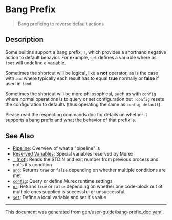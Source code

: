 # Bang Prefix

> Bang prefixing to reverse default actions

## Description

Some builtins support a bang prefix, `!`, which provides a shorthand negative
action to default behavior. For example, `set` defines a variable where as
`!set` will undefine a variable.

Sometimes the shortcut will be logical, like a **not** operator, as is the case
with `and` where typically each result has to equal **true** normally or
**false** if used in `!and`.

Sometimes the shortcut will be more philosophical, such as with `config` where
normal operations is to query or set configuration but `!config` resets the
configuration to defaults (thus operating the same as `config default`).

Please read the respecting commands doc for details on whether it supports a
bang prefix and what the behavior of that prefix is.

## See Also

* [Pipeline](../user-guide/pipeline.md):
  Overview of what a "pipeline" is
* [Reserved Variables](../user-guide/reserved-vars.md):
  Special variables reserved by Murex
* [`!` (not)](../commands/not-func.md):
  Reads the STDIN and exit number from previous process and not's it's condition
* [`and`](../commands/and.md):
  Returns `true` or `false` depending on whether multiple conditions are met
* [`config`](../commands/config.md):
  Query or define Murex runtime settings
* [`or`](../commands/or.md):
  Returns `true` or `false` depending on whether one code-block out of multiple ones supplied is successful or unsuccessful.
* [`set`](../commands/set.md):
  Define a local variable and set it's value

<hr/>

This document was generated from [gen/user-guide/bang-prefix_doc.yaml](https://github.com/lmorg/murex/blob/master/gen/user-guide/bang-prefix_doc.yaml).